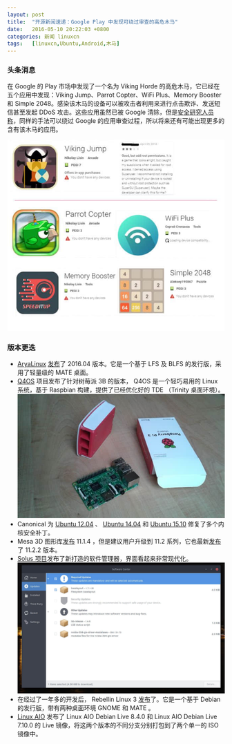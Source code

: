 ```yaml
---
layout: post
title:	"开源新闻速递：Google Play 中发现可绕过审查的高危木马"
date:	2016-05-10 20:22:03 +0800 
categories:	新闻 linuxcn 
tags:	[linuxcn,Ubuntu,Android,木马]
---
```



### 头条消息


在 Google 的 Play 市场中发现了一个名为 Viking Horde 的高危木马，它已经在五个应用中发现：Viking Jump、Parrot Copter、WiFi Plus、Memory Booster 和 Simple 2048。感染该木马的设备可以被攻击者利用来进行点击欺诈、发送短信甚至发起 DDoS 攻击。这些应用虽然已被 Google 清除，但是[安全研究人员称](http://blog.checkpoint.com/2016/05/09/viking-horde-a-new-type-of-android-malware-on-google-play/)，同样的手法可以绕过 Google 的应用审查过程，所以将来还有可能出现更多的含有该木马的应用。 


![](/Asserts/Images/album/201605/10/202205c8hcoky2mfc2u2ss.jpg)


### 版本更迭


* [AryaLinux](http://aryalinux.org/) [发布](http://aryalinux.org/releaseNotes.php?id=1)了 2016.04 版本。它是一个基于 LFS 及 BLFS 的发行版，采用了轻量级的 MATE 桌面。
* [Q4OS](http://www.q4os.org/) 项目发布了针对树莓派 3B 的版本， Q4OS 是一个轻巧易用的 Linux 系统，基于 Raspbian 构建，提供了已经优化好的 TDE （Trinity 桌面环境）。  
![](/Asserts/Images/album/201605/10/202205jh6361uxz8drf6r3.jpg)
* Canonical 为 [Ubuntu 12.04](http://www.ubuntu.com/usn/usn-2967-1/) 、 [Ubuntu 14.04](http://www.ubuntu.com/usn/usn-2968-1/) 和 [Ubuntu 15.10](http://www.ubuntu.com/usn/usn-2971-1/) 修复了多个内核安全补丁。
* Mesa 3D 图形库[发布](https://lists.freedesktop.org/archives/mesa-announce/2016-May/000214.html) 11.1.4 ，但是建议用户升级到 11.2 系列，它也最新[发布](https://lists.freedesktop.org/archives/mesa-announce/2016-May/000213.html)了 11.2.2 版本。
* [Solus 项目](https//solus-project.com)发布了新打造的软件管理器，界面看起来非常现代化。  
![](/Asserts/Images/album/201605/10/202206piil3eq3ir9kgo3i.jpg)
* 在经过了一年多的开发后， Rebellin Linux 3 [发布](https://therebellin.com/rebellin-linux-v3-released/)了。它是一个基于 Debian 的发行版，带有两种桌面环境 GNOME 和 MATE 。
* [Linux AIO](http://linuxaio.net/) 发布了 Linux AIO Debian Live 8.4.0 和 Linux AIO Debian Live 7.10.0 的 Live 镜像，将这两个版本的不同分支分别打包到了两个单一的 ISO 镜像中。
